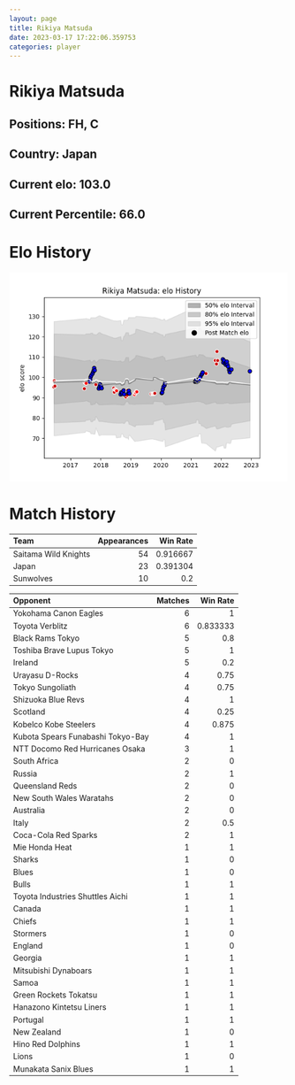 ```yaml
---  
layout: page  
title: Rikiya Matsuda  
date: 2023-03-17 17:22:06.359753  
categories: player  
---
```

# Rikiya Matsuda

## Positions: FH, C

## Country: Japan

## Current elo: 103.0

## Current Percentile: 66.0

# Elo History


![elo history](history_RikiyaMatsuda.png)
# Match History


| Team                 |   Appearances |   Win Rate |
|:---------------------|--------------:|-----------:|
| Saitama Wild Knights |            54 |   0.916667 |
| Japan                |            23 |   0.391304 |
| Sunwolves            |            10 |   0.2      |

| Opponent                          |   Matches |   Win Rate |
|:----------------------------------|----------:|-----------:|
| Yokohama Canon Eagles             |         6 |   1        |
| Toyota Verblitz                   |         6 |   0.833333 |
| Black Rams Tokyo                  |         5 |   0.8      |
| Toshiba Brave Lupus Tokyo         |         5 |   1        |
| Ireland                           |         5 |   0.2      |
| Urayasu D-Rocks                   |         4 |   0.75     |
| Tokyo Sungoliath                  |         4 |   0.75     |
| Shizuoka Blue Revs                |         4 |   1        |
| Scotland                          |         4 |   0.25     |
| Kobelco Kobe Steelers             |         4 |   0.875    |
| Kubota Spears Funabashi Tokyo-Bay |         4 |   1        |
| NTT Docomo Red Hurricanes Osaka   |         3 |   1        |
| South Africa                      |         2 |   0        |
| Russia                            |         2 |   1        |
| Queensland Reds                   |         2 |   0        |
| New South Wales Waratahs          |         2 |   0        |
| Australia                         |         2 |   0        |
| Italy                             |         2 |   0.5      |
| Coca-Cola Red Sparks              |         2 |   1        |
| Mie Honda Heat                    |         1 |   1        |
| Sharks                            |         1 |   0        |
| Blues                             |         1 |   0        |
| Bulls                             |         1 |   1        |
| Toyota Industries Shuttles Aichi  |         1 |   1        |
| Canada                            |         1 |   1        |
| Chiefs                            |         1 |   1        |
| Stormers                          |         1 |   0        |
| England                           |         1 |   0        |
| Georgia                           |         1 |   1        |
| Mitsubishi Dynaboars              |         1 |   1        |
| Samoa                             |         1 |   1        |
| Green Rockets Tokatsu             |         1 |   1        |
| Hanazono Kintetsu Liners          |         1 |   1        |
| Portugal                          |         1 |   1        |
| New Zealand                       |         1 |   0        |
| Hino Red Dolphins                 |         1 |   1        |
| Lions                             |         1 |   0        |
| Munakata Sanix Blues              |         1 |   1        |